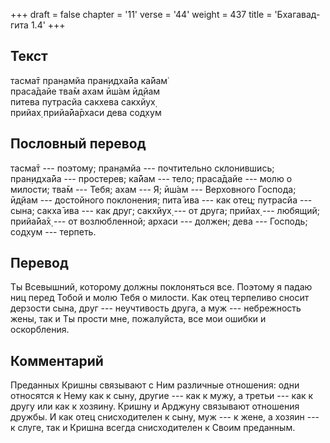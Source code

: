 +++
draft = false
chapter = '11'
verse = '44'
weight = 437
title = 'Бхагавад-гита 1.4'
+++
## Текст

тасма̄т пран̣амйа пран̣идха̄йа ка̄йам̇  
праса̄дайе тва̄м ахам ӣш́ам ӣд̣йам  
питева путрасйа сакхева сакхйух̣  
прийах̣ прийа̄йа̄рхаси дева сод̣хум

## Пословный перевод

тасма̄т --- поэтому; пран̣амйа --- почтительно склонившись; пран̣идха̄йа ---
простерев; ка̄йам --- тело; праса̄дайе --- молю о милости; тва̄м --- Тебя;
ахам --- Я; ӣш́ам --- Верховного Господа; ӣд̣йам --- достойного
поклонения; пита̄ ива --- как отец; путрасйа --- сына; сакха̄ ива --- как
друг; сакхйух̣ --- от друга; прийах̣ --- любящий; прийа̄йа̄х̣ --- от
возлюбленной; архаси --- должен; дева --- Господь; сод̣хум --- терпеть.

## Перевод

Ты Всевышний, которому должны поклоняться все. Поэтому я падаю ниц перед
Тобой и молю Тебя о милости. Как отец терпеливо сносит дерзости сына,
друг --- неучтивость друга, а муж --- небрежность жены, так и Ты прости
мне, пожалуйста, все мои ошибки и оскорбления.

## Комментарий

Преданных Кришны связывают с Ним различные отношения: одни относятся к
Нему как к сыну, другие --- как к мужу, а третьи --- как к другу или как
к хозяину. Кришну и Арджуну связывают отношения дружбы. И как отец
снисходителен к сыну, муж --- к жене, а хозяин --- к слуге, так и Кришна
всегда снисходителен к Своим преданным.
